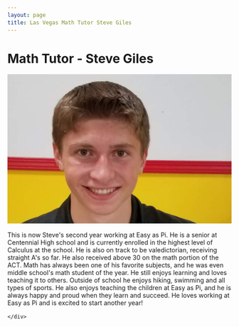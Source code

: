 ```yaml
---
layout: page
title: Las Vegas Math Tutor Steve Giles
---
```

<!-- main start -->
<div class="main col-12">
  <div class="row">
    <div class="col-md-12">
      <h1 class="page-title">Math Tutor - Steve Giles</h1>
      <div class="separator-2"></div>
      <div class="row">
        <div class="col-md-5 col-md-push-7 mb-20">
          <img src="/images/tutors/giles_steve.jpg" class="img-responsive" alt="Math Tutor Steve Giles">
        </div>
        <div class="col-md-7 col-md-pull-5">
          <p>This is now Steve's second year working at Easy as Pi. He is a senior at Centennial High school and is currently enrolled in the highest level of Calculus at the school.  He is also on track to be valedictorian, receiving straight A's so far.  He also received above 30 on the math portion of the ACT. Math has always been one of his favorite subjects, and he was even middle school's math student of the year. He still enjoys learning and loves teaching it to others.  Outside of school he enjoys hiking, swimming and all types of sports. He also enjoys teaching the children at Easy as Pi, and he is always happy and proud when they learn and succeed. He loves working at Easy as Pi and is excited to start another year!</p>
        </div>
      </div>
      
    </div>
  </div>
</div>
<!-- main end -->